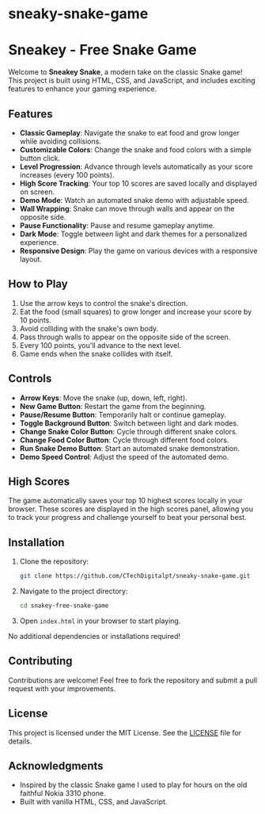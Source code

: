 # sneaky-snake-game

# Sneakey - Free Snake Game

Welcome to **Sneakey Snake**, a modern take on the classic Snake game! This project is built using HTML, CSS, and JavaScript, and includes exciting features to enhance your gaming experience.

## Features

- **Classic Gameplay**: Navigate the snake to eat food and grow longer while avoiding collisions.
- **Customizable Colors**: Change the snake and food colors with a simple button click.
- **Level Progression**: Advance through levels automatically as your score increases (every 100 points).
- **High Score Tracking**: Your top 10 scores are saved locally and displayed on screen.
- **Demo Mode**: Watch an automated snake demo with adjustable speed.
- **Wall Wrapping**: Snake can move through walls and appear on the opposite side.
- **Pause Functionality**: Pause and resume gameplay anytime.
- **Dark Mode**: Toggle between light and dark themes for a personalized experience.
- **Responsive Design**: Play the game on various devices with a responsive layout.

## How to Play

1. Use the arrow keys to control the snake's direction.
2. Eat the food (small squares) to grow longer and increase your score by 10 points.
3. Avoid colliding with the snake's own body.
4. Pass through walls to appear on the opposite side of the screen.
5. Every 100 points, you'll advance to the next level.
6. Game ends when the snake collides with itself.

## Controls

- **Arrow Keys**: Move the snake (up, down, left, right).
- **New Game Button**: Restart the game from the beginning.
- **Pause/Resume Button**: Temporarily halt or continue gameplay.
- **Toggle Background Button**: Switch between light and dark modes.
- **Change Snake Color Button**: Cycle through different snake colors.
- **Change Food Color Button**: Cycle through different food colors.
- **Run Snake Demo Button**: Start an automated snake demonstration.
- **Demo Speed Control**: Adjust the speed of the automated demo.

## High Scores

The game automatically saves your top 10 highest scores locally in your browser. These scores are displayed in the high scores panel, allowing you to track your progress and challenge yourself to beat your personal best.

## Installation

1. Clone the repository:
   ```bash
   git clone https://github.com/CTechDigitalpt/sneaky-snake-game.git
   ```
2. Navigate to the project directory:
   ```bash
   cd snakey-free-snake-game
   ```
3. Open `index.html` in your browser to start playing.

No additional dependencies or installations required!

## Contributing

Contributions are welcome! Feel free to fork the repository and submit a pull request with your improvements.

## License

This project is licensed under the MIT License. See the [LICENSE](LICENSE) file for details.

## Acknowledgments

- Inspired by the classic Snake game I used to play for hours on the old faithful Nokia 3310 phone.
- Built with vanilla HTML, CSS, and JavaScript.
